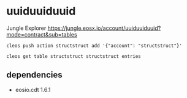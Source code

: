 # uuiduuiduuid

Jungle Explorer https://jungle.eosx.io/account/uuiduuiduuid?mode=contract&sub=tables

`cleos push action structstruct add '{"account": "structstruct"}'`   

`cleos get table structstruct structstruct entries`

## dependencies

- eosio.cdt 1.6.1
